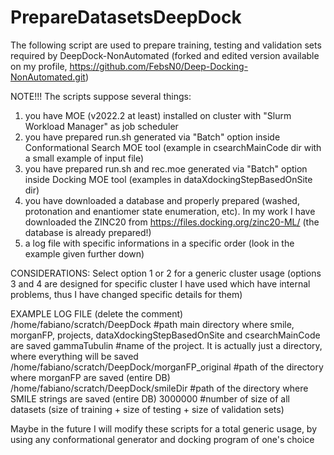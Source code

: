 # PrepareDatasetsDeepDock

The following script are used to prepare training, testing and validation sets required by DeepDock-NonAutomated (forked and edited version available on my profile, https://github.com/FebsN0/Deep-Docking-NonAutomated.git)

NOTE!!!
The scripts suppose several things:
1) you have MOE (v2022.2 at least) installed on cluster with "Slurm Workload Manager" as job scheduler
2) you have prepared run.sh generated via "Batch" option inside Conformational Search MOE tool (example in csearchMainCode dir with a small example of input file)
3) you have prepared run.sh and rec.moe generated via "Batch" option inside Docking MOE tool (examples in dataXdockingStepBasedOnSite dir)
4) you have downloaded a database and properly prepared (washed, protonation and enantiomer state enumeration, etc). In my work I have downloaded the ZINC20 from https://files.docking.org/zinc20-ML/ (the database is already prepared!)
5) a log file with specific informations in a specific order (look in the example given further down)

CONSIDERATIONS:
Select option 1 or 2 for a generic cluster usage (options 3 and 4 are designed for specific cluster I have used which have internal problems, thus I have changed specific details for them)

EXAMPLE LOG FILE (delete the comment)
/home/fabiano/scratch/DeepDock                        #path main directory where smile, morganFP, projects, dataXdockingStepBasedOnSite and csearchMainCode are saved
gammaTubulin                                          #name of the project. It is actually just a directory, where everything will be saved
/home/fabiano/scratch/DeepDock/morganFP_original      #path of the directory where morganFP are saved (entire DB)
/home/fabiano/scratch/DeepDock/smileDir               #path of the directory where SMILE strings are saved (entire DB)
3000000                                               #number of size of all datasets (size of training + size of testing + size of validation sets)

Maybe in the future I will modify these scripts for a total generic usage, by using any conformational generator and docking program of one's choice

